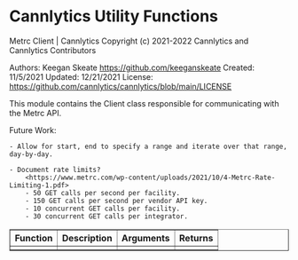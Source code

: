 # Cannlytics Utility Functions

Metrc Client | Cannlytics
Copyright (c) 2021-2022 Cannlytics and Cannlytics Contributors

Authors: Keegan Skeate <https://github.com/keeganskeate>
Created: 11/5/2021
Updated: 12/21/2021
License: <https://github.com/cannlytics/cannlytics/blob/main/LICENSE>

This module contains the Client class responsible for
communicating with the Metrc API.

Future Work:

    - Allow for start, end to specify a range and iterate over that range,
    day-by-day.

    - Document rate limits?
        <https://www.metrc.com/wp-content/uploads/2021/10/4-Metrc-Rate-Limiting-1.pdf>
        - 50 GET calls per second per facility.
        - 150 GET calls per second per vendor API key.
        - 10 concurrent GET calls per facility.
        - 30 concurrent GET calls per integrator.


<table border="1" class="dataframe">
  <thead>
    <tr style="text-align: right;">
      <th>Function</th>
      <th>Description</th>
      <th>Arguments</th>
      <th>Returns</th>
    </tr>
  </thead>
  <tbody>
    <tr>
      <td></td>
      <td></td>
      <td></td>
      <td></td>
    </tr>
  </tbody>
</table>